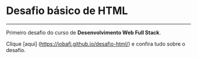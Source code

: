 # Desafio básico de HTML
---

 Primeiro desafio do curso de **Desenvolvimento Web Full Stack**.

Clique [aqui] (https://jobafi.github.io/desafio-html/) e confira tudo sobre o desafio.
